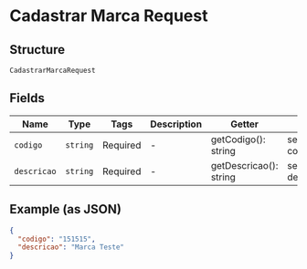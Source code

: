 
# Cadastrar Marca Request

## Structure

`CadastrarMarcaRequest`

## Fields

| Name | Type | Tags | Description | Getter | Setter |
|  --- | --- | --- | --- | --- | --- |
| `codigo` | `string` | Required | - | getCodigo(): string | setCodigo(string codigo): void |
| `descricao` | `string` | Required | - | getDescricao(): string | setDescricao(string descricao): void |

## Example (as JSON)

```json
{
  "codigo": "151515",
  "descricao": "Marca Teste"
}
```

